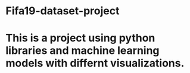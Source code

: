 # Fifa19-dataset-project
# This is a project using python libraries and machine learning models with differnt visualizations.
